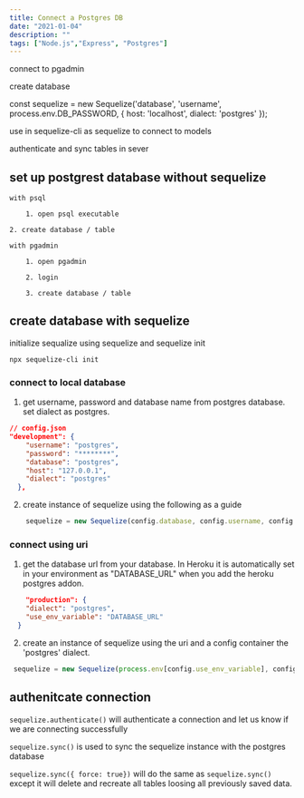 ```yaml
---
title: Connect a Postgres DB
date: "2021-01-04"
description: ""
tags: ["Node.js","Express", "Postgres"]
---
```


connect to pgadmin

create database

const sequelize = new Sequelize('database', 'username', process.env.DB_PASSWORD, {
	host: 'localhost',
	dialect: 'postgres'
});

use in sequelize-cli as sequelize to connect to models

authenticate and sync tables in sever 



## set up postgrest database without sequelize

	with psql

		1. open psql executable

    2. create database / table

	with pgadmin

		1. open pgadmin

		2. login 

		3. create database / table

## create database with sequelize 

initialize sequalize using sequelize and sequelize init

```
npx sequelize-cli init
```

### connect to local database

1. get username, password and database name from postgres database. set dialect as postgres.

```json
// config.json
"development": {
    "username": "postgres",
    "password": "********",
    "database": "postgres",
    "host": "127.0.0.1",
    "dialect": "postgres"
  },
```
2. create instance of sequelize using the following as a guide

```js
	sequelize = new Sequelize(config.database, config.username, config.password, config);
```

### connect using uri 

1. get the database url from your database. In Heroku it is automatically set in your environment as "DATABASE_URL" when you add the heroku postgres addon.

```json
	"production": {
    "dialect": "postgres",
    "use_env_variable": "DATABASE_URL"
  }
```

2. create an instance of sequelize using the uri and a config container the 'postgres' dialect. 

```js
 sequelize = new Sequelize(process.env[config.use_env_variable], config);
```


## authenitcate connection

``` sequelize.authenticate() ``` will authenticate a connection and let us know if we are connecting successfully

``` sequelize.sync() ``` is used to sync the sequelize instance with the postgres database

` sequelize.sync({ force: true}) ` will do the same as ` sequelize.sync() ` except it will delete and recreate all tables loosing all previously saved data.





